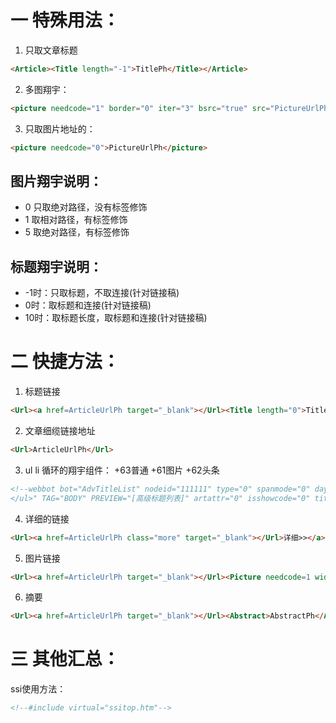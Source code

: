 # 一 特殊用法：

1. 只取文章标题

  ```html
  <Article><Title length="-1">TitlePh</Title></Article>
  ```

2. 多图翔宇：

  ```html
  <picture needcode="1" border="0" iter="3" bsrc="true" src="PictureUrlPh">PictureUrlPh</picture>
  ```

3. 只取图片地址的：

  ```html
  <picture needcode="0">PictureUrlPh</picture>
  ```

## 图片翔宇说明：

- 0 只取绝对路径，没有标签修饰
- 1 取相对路径，有标签修饰
- 5 取绝对路径，有标签修饰

## 标题翔宇说明：

- -1时：只取标题，不取连接(针对链接稿)
- 0时：取标题和连接(针对链接稿)
- 10时：取标题长度，取标题和连接(针对链接稿)

# 二 快捷方法：

1. 标题链接

  ```html
  <Url><a href=ArticleUrlPh target="_blank"></Url><Title length="0">TitlePh</Title></a>
  ```

2. 文章细缆链接地址

  ```html
  <Url>ArticleUrlPh</Url>
  ```

3. ul li 循环的翔宇组件： +63普通 +61图片 +62头条

  ```html
  <!--webbot bot="AdvTitleList" nodeid="111111" type="0" spanmode="0" dayspan="0" attr="" comstring="<ul><Repeat Begin=1 End=8><Article><li><Url><a href=ArticleUrlPh target=#enpquot#_blank#enpquot#></Url><Title length=#enpquot#0#enpquot#>TitlePh</Title></a></li></Article></Repeat>
  </ul>" TAG="BODY" PREVIEW="[高级标题列表]" artattr="0" isshowcode="0" titlekeyword="" keyword="" tagstring="00" starttime="" endtime="" id="__enpspecial_b29db9f9def948ec8d6397c8e21c9a79" startspan --><!--webbot bot="AdvTitleList" endspan i-checksum="0" -->
  ```

4. 详细的链接

  ```html
  <Url><a href=ArticleUrlPh class="more" target="_blank"></Url>详细>></a>
  ```

5. 图片链接

  ```html
  <Url><a href=ArticleUrlPh target="_blank"></Url><Picture needcode=1 width=120 height=84  border=0>PictureUrlPh</Picture></a>
  ```

6. 摘要

  ```html
  <Url><a href=ArticleUrlPh target="_blank"></Url><Abstract>AbstractPh</Abstract></a>
  ```

# 三 其他汇总：

ssi使用方法：

```html
<!--#include virtual="ssitop.htm"-->
```
